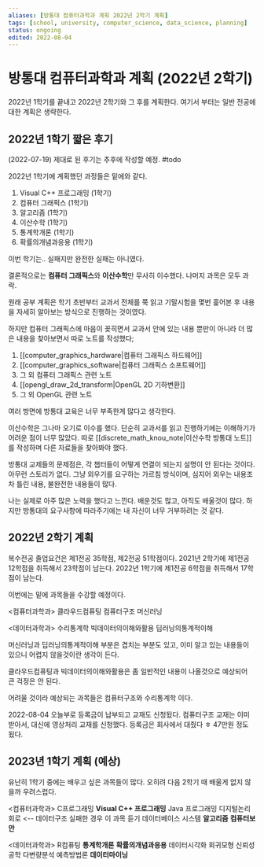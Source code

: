 ```yaml
---
aliases: [방통대 컴퓨터과학과 계획 2022년 2학기 계획]
tags: [school, university, computer_science, data_science, planning]
status: ongoing
edited: 2022-08-04
---
```


# 방통대 컴퓨터과학과 계획 (2022년 2학기)
2022년 1학기를 끝내고 2022년 2학기와 그 후를 계획한다.
여기서 부터는 일반 전공에 대한 계획은 생략한다.

## 2022년 1학기 짧은 후기
(2022-07-19)
제대로 된 후기는 추후에 작성할 예정. #todo 

2022년 1학기에 계획했던 과정들은 밑에와 같다.
1. Visual C++ 프로그래밍 (1학기)
2. 컴퓨터 그래픽스 (1학기)
3. 알고리즘 (1학기)
4. 이산수학 (1학기)
5. 통계학개론 (1학기)
6. 확률의개념과응용 (1학기)

이번 학기는.. 실패지만 완전한 실패는 아니였다.

결론적으로는 **컴퓨터 그래픽스**와 **이산수학**만 무사히 이수했다. 나머지 과목은 모두 과락.

원래 공부 계획은 학기 초반부터 교과서 전체를 쭉 읽고 기말시험을 몇번 흝어본 후 내용을 자세히 알아보는 방식으로 진행하는 것이였다.

하지만 컴퓨터 그래픽스에 마음이 꽂히면서 교과서 안에 있는 내용 뿐만이 아니라 더 많은 내용을 찾아보면서 따로 노트를 작성했다;
1. [[computer_graphics_hardware|컴퓨터 그래픽스 하드웨어]]
2. [[computer_graphics_software|컴퓨터 그래픽스 소프트웨어]]
3. 그 외 컴퓨터 그래픽스 관련 노트
4. [[opengl_draw_2d_transform|OpenGL 2D 기하변환]]
5. 그 외 OpenGL 관련 노트

여러 방면에 방통대 교육은 너무 부족한게 많다고 생각한다.

이산수학은 그나마 오기로 이수를 했다. 단순히 교과서를 읽고 진행하기에는 이해하기가 어려운 점이 너무 많았다. 따로 [[discrete_math_knou_note|이산수학 방통대 노트]]를 작성하며 다른 자료들을 찾아봐야 했다.

방통대 교제들의 문제점은, 각 챕터들이 어떻게 연결이 되는지 설명이 안 된다는 것이다. 아무런 스토리가 없다. 그냥 외우기를 요구하는 가르침 방식이며, 심지어 외우는 내용조차 틀린 내용, 불완전한 내용들이 많다.

나는 실제로 아주 많은 노력을 했다고 느낀다. 배운것도 많고, 아직도 배울것이 많다. 하지만 방통대의 요구사항에 따라주기에는 내 자신이 너무 거부하려는 것 같다.

## 2022년 2학기 계획
복수전공 졸업요건은 제1전공 35학점, 제2전공 51학점이다.
2021년 2학기에 제1전공 12학점을 취득해서 23학점이 남는다.
2022년 1학기에 제1전공 6학점을 취득해서 17학점이 남는다.

이번에는 밑에 과목들을 수강할 예정이다.

<컴퓨터과학과>
클라우드컴퓨팅
컴퓨터구조
머신러닝

<데이터과학과>
수리통계학
빅데이터의이해와활용
딥러닝의통계적이해

머신러닝과 딥러닝의통계적이해 부분은 겹치는 부분도 있고, 이미 알고 있는 내용들이 있으니 어렵지 않을것이란 생각이 든다.

클라우드컴퓨팅과 빅데이터의이해와활용은 좀 일반적인 내용이 나올것으로 예상되어 큰 걱정은 안 된다.

어려울 것이라 예상되는 과목들은 컴퓨터구조와 수리통계학 이다.

2022-08-04
오늘부로 등록금이 납부되고 교재도 신청됬다.
컴퓨터구조 교재는 이미 받아서, 대신에 영상처리 교재를 신청했다.
등록금은 회사에서 대줬다 ㅎ 47만원 정도 됬다.

## 2023년 1학기 계획 (예상)
유난히 1학기 중에는 배우고 싶은 과목들이 많다. 오히려 다음 2학기 때 배울게 없지 않을까 우려스럽다.

<컴퓨터과학과>
C프로그래밍
**Visual C++ 프로그래밍**
Java 프로그래밍
디지털논리회로 <-- 데이터구조 실패한 경우 이 과목 듣기
데이터베이스 시스템
**알고리즘**
**컴퓨터보안**

<데이터과학과>
R컴퓨팅
**통계학개론**
**확률의개념과응용**
데이터시각화
회귀모형
신뢰성공학
다변량분석
예측방법론
**데이터마이닝**

